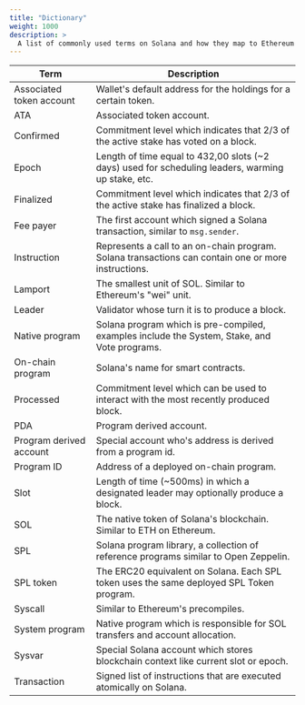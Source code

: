 ```yaml
---
title: "Dictionary"
weight: 1000
description: >
  A list of commonly used terms on Solana and how they map to Ethereum
---
```


| Term                     | Description                                                                                         |
|--------------------------|-----------------------------------------------------------------------------------------------------|
| Associated token account | Wallet's default address for the holdings for a certain token.                                      |
| ATA                      | Associated token account.                                                                           |
| Confirmed                | Commitment level which indicates that 2/3 of the active stake has voted on a block.                 |
| Epoch                    | Length of time equal to 432,00 slots (~2 days) used for scheduling leaders, warming up stake, etc.  |
| Finalized                | Commitment level which indicates that 2/3 of the active stake has finalized a block.                |
| Fee payer                | The first account which signed a Solana transaction, similar to `msg.sender`.                       |
| Instruction              | Represents a call to an on-chain program. Solana transactions can contain one or more instructions. |
| Lamport                  | The smallest unit of SOL. Similar to Ethereum's "wei" unit.                                         |
| Leader                   | Validator whose turn it is to produce a block.                                                      |
| Native program           | Solana program which is pre-compiled, examples include the System, Stake, and Vote programs.        |
| On-chain program         | Solana's name for smart contracts.                                                                  |
| Processed                | Commitment level which can be used to interact with the most recently produced block.               |
| PDA                      | Program derived account.                                                                            |
| Program derived account  | Special account who's address is derived from a program id.                                         |
| Program ID               | Address of a deployed on-chain program.                                                             |
| Slot                     | Length of time (~500ms) in which a designated leader may optionally produce a block.                |
| SOL                      | The native token of Solana's blockchain. Similar to ETH on Ethereum.                                |
| SPL                      | Solana program library, a collection of reference programs similar to Open Zeppelin.                |
| SPL token                | The ERC20 equivalent on Solana. Each SPL token uses the same deployed SPL Token program.            |
| Syscall                  | Similar to Ethereum's precompiles.                                                                  |
| System program           | Native program which is responsible for SOL transfers and account allocation.                       |
| Sysvar                   | Special Solana account which stores blockchain context like current slot or epoch.                  |
| Transaction              | Signed list of instructions that are executed atomically on Solana.                                 |
